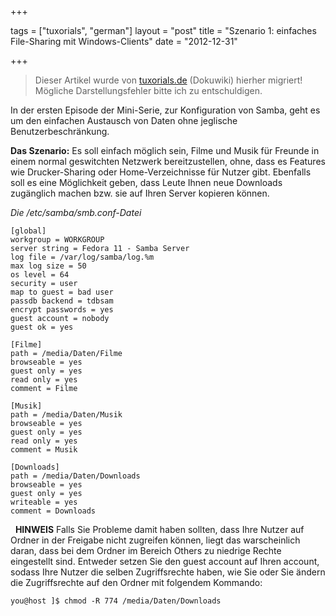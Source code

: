 +++

tags = ["tuxorials", "german"]
layout = "post"
title = "Szenario 1: einfaches File-Sharing mit Windows-Clients"
date = "2012-12-31"

+++

>
> Dieser Artikel wurde von [tuxorials.de](http://tuxorials.de) (Dokuwiki) hierher migriert!
> Mögliche Darstellungsfehler bitte ich zu entschuldigen.
>


In der ersten Episode der Mini-Serie, zur Konfiguration von Samba, geht
es um den einfachen Austausch von Daten ohne jeglische
Benutzerbeschränkung.

**Das Szenario:** Es soll einfach möglich sein, Filme und Musik für
Freunde in einem normal geswitchten Netzwerk bereitzustellen, ohne, dass
es Features wie Drucker-Sharing oder Home-Verzeichnisse für Nutzer gibt.
Ebenfalls soll es eine Möglichkeit geben, dass Leute Ihnen neue
Downloads zugänglich machen bzw. sie auf Ihren Server kopieren können.

*Die /etc/samba/smb.conf-Datei*

```
[global]
workgroup = WORKGROUP  
server string = Fedora 11 - Samba Server  
log file = /var/log/samba/log.%m  
max log size = 50  
os level = 64  
security = user  
map to guest = bad user  
passdb backend = tdbsam  
encrypt passwords = yes  
guest account = nobody  
guest ok = yes

[Filme]
path = /media/Daten/Filme 
browseable = yes 
guest only = yes 
read only = yes 
comment = Filme

[Musik]
path = /media/Daten/Musik 
browseable = yes 
guest only = yes 
read only = yes 
comment = Musik

[Downloads]
path = /media/Daten/Downloads  
browseable = yes  
guest only = yes 
writeable = yes  
comment = Downloads
```

  **HINWEIS** Falls Sie Probleme damit haben sollten, dass Ihre Nutzer
auf Ordner in der Freigabe nicht zugreifen können, liegt das
warscheinlich daran, dass bei dem Ordner im Bereich Others zu niedrige
Rechte eingestellt sind. Entweder setzen Sie den guest account auf Ihren
account, sodass Ihre Nutzer die selben Zugriffsrechte haben, wie Sie
oder Sie ändern die Zugriffsrechte auf den Ordner mit folgendem
Kommando:

```
you@host ]$ chmod -R 774 /media/Daten/Downloads
```
